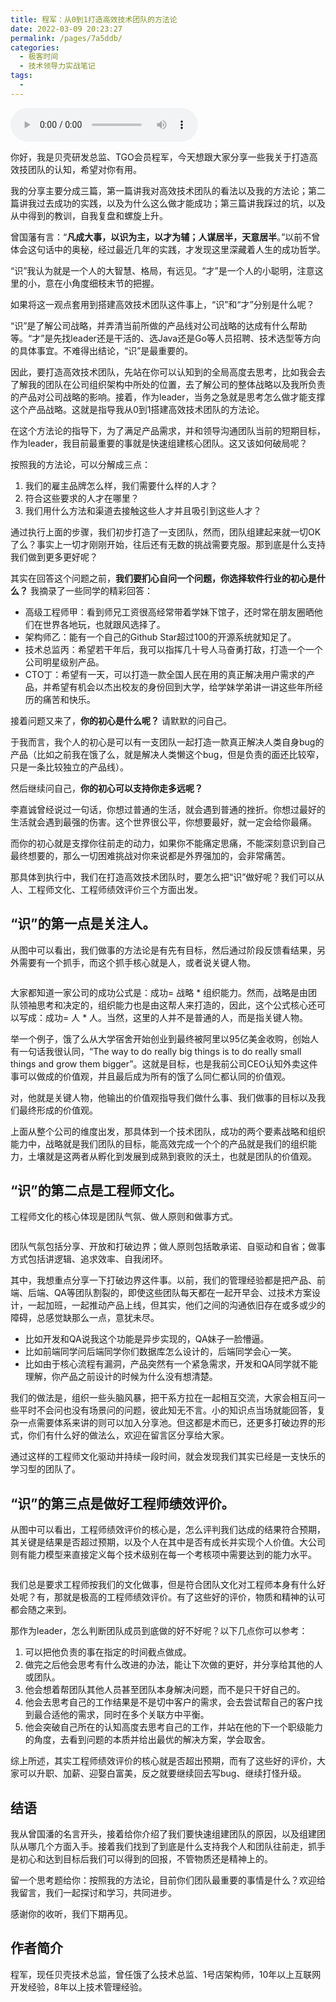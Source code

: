 ```yaml
---
title: 程军：从0到1打造高效技术团队的方法论
date: 2022-03-09 20:23:27
permalink: /pages/7a5ddb/
categories:
  - 极客时间
  - 技术领导力实战笔记
tags:
  - 
---
```

<audio title="第79讲.程军：从0到1打造高效技术团队的方法论" src="https://static001.geekbang.org/resource/audio/77/23/776740d9df44af8116ab720d9b9ecd23.mp3" controls="controls"></audio> 
<p>你好，我是贝壳研发总监、TGO会员程军，今天想跟大家分享一些我关于打造高效技团队的认知，希望对你有用。</p><p>我的分享主要分成三篇，第一篇讲我对高效技术团队的看法以及我的方法论；第二篇讲我过去成功的实践，以及为什么这么做才能成功；第三篇讲我踩过的坑，以及从中得到的教训，自我复盘和螺旋上升。</p><p>曾国藩有言：“<strong>凡成大事，以识为主，以才为辅；人谋居半，天意居半</strong>。”以前不曾体会这句话中的奥秘，经过最近几年的实践，才发现这里深藏着人生的成功哲学。</p><p>“识”我认为就是一个人的大智慧、格局，有远见。“才”是一个人的小聪明，注意这里的小，意在小角度细枝末节的把握。</p><p>如果将这一观点套用到搭建高效技术团队这件事上，“识”和“才”分别是什么呢？</p><p>“识”是了解公司战略，并弄清当前所做的产品线对公司战略的达成有什么帮助等。“才”是先找leader还是干活的、选Java还是Go等人员招聘、技术选型等方向的具体事宜。不难得出结论，“识”是最重要的。</p><p>因此，要打造高效技术团队，先站在你可以认知到的全局高度去思考，比如我会去了解我的团队在公司组织架构中所处的位置，去了解公司的整体战略以及我所负责的产品对公司战略的影响。接着，作为leader，当务之急就是思考怎么做才能支撑这个产品战略。这就是指导我从0到1搭建高效技术团队的方法论。</p><!-- [[[read_end]]] --><p>在这个方法论的指导下，为了满足产品需求，并和领导沟通团队当前的短期目标，作为leader，我目前最重要的事就是快速组建核心团队。这又该如何破局呢？</p><p>按照我的方法论，可以分解成三点：</p><ol>
<li>我们的雇主品牌怎么样，我们需要什么样的人才？</li>
<li>符合这些要求的人才在哪里？</li>
<li>我们用什么方法和渠道去接触这些人才并且吸引到这些人才？</li>
</ol><p>通过执行上面的步骤，我们初步打造了一支团队，然而，团队组建起来就一切OK了么？事实上一切才刚刚开始，往后还有无数的挑战需要克服。那到底是什么支持我们做到更多更好呢？</p><p>其实在回答这个问题之前，<strong>我们要扪心自问一个问题，你选择软件行业的初心是什么？</strong> 我摘录了一些同学的精彩回答：</p><ul>
<li>高级工程师甲：看到师兄工资很高经常带着学妹下馆子，还时常在朋友圈晒他们在世界各地玩，也就跟风选择了。</li>
<li>架构师乙：能有一个自己的Github Star超过100的开源系统就知足了。</li>
<li>技术总监丙：希望若干年后，我可以指挥几十号人马奋勇打敌，打造一个一个公司明星级别产品。</li>
<li>CTO丁：希望有一天，可以打造一款全国人民在用的真正解决用户需求的产品，并希望有机会以杰出校友的身份回到大学，给学妹学弟讲一讲这些年所经历的痛苦和快乐。</li>
</ul><p>接着问题又来了，<strong>你的初心是什么呢？</strong> 请默默的问自己。</p><p>于我而言，我个人的初心是可以有一支团队一起打造一款真正解决人类自身bug的产品（比如之前我在饿了么，就是解决人类懒这个bug，但是负责的面还比较窄，只是一条比较独立的产品线）。</p><p>然后继续问自己，<strong>你的初心可以支持你走多远呢？</strong></p><p>李嘉诚曾经说过一句话，你想过普通的生活，就会遇到普通的挫折。你想过最好的生活就会遇到最强的伤害。这个世界很公平，你想要最好，就一定会给你最痛。</p><p>而你的初心就是支撑你往前走的动力，如果你不能痛定思痛，不能深刻意识到自己最终想要的，那么一切困难挑战对你来说都是外界强加的，会非常痛苦。</p><p>那具体到执行中，我们在打造高效技术团队时，要怎么把“识”做好呢？我们可以从人、工程师文化、工程师绩效评价三个方面出发。</p><h2>“识”的第一点是关注人。</h2><p>从图中可以看出，我们做事的方法论是有先有目标，然后通过阶段反馈看结果，另外需要有一个抓手，而这个抓手核心就是人，或者说关键人物。</p><p><img src="https://static001.geekbang.org/resource/image/ce/e9/ced96a2202441af78d56b33ac8b68ae9.png" alt=""></p><p>大家都知道一家公司的成功公式是：成功= 战略 * 组织能力。然而，战略是由团队领袖思考和决定的，组织能力也是由这帮人来打造的，因此，这个公式核心还可以写成：成功= 人 * 人。当然，这里的人并不是普通的人，而是指关键人物。</p><p>举一个例子，饿了么从大学宿舍开始创业到最终被阿里以95亿美金收购，创始人有一句话我很认同，“The way to do really big things is to do really small things and grow them bigger”。这就是目标，也是我前公司CEO认知外卖这件事可以做成的价值观，并且最后成为所有的饿了么同仁都认同的价值观。</p><p>对，他就是关键人物，他输出的价值观指导我们做什么事、我们做事的目标以及我们最终形成的价值观。</p><p>上面从整个公司的维度出发，那具体到一个技术团队，成功的两个要素战略和组织能力中，战略就是我们团队的目标，能高效完成一个个的产品就是我们的组织能力，土壤就是这两者从孵化到发展到成熟到衰败的沃土，也就是团队的价值观。</p><h2>“识”的第二点是工程师文化。</h2><p>工程师文化的核心体现是团队气氛、做人原则和做事方式。</p><p><img src="https://static001.geekbang.org/resource/image/d6/73/d666c7934684a15b28572fc2f0a8c673.png" alt=""></p><p>团队气氛包括分享、开放和打破边界；做人原则包括敢承诺、自驱动和自省；做事方式包括讲逻辑、追求效率、自我闭环。</p><p>其中，我想重点分享一下打破边界这件事。以前，我们的管理经验都是把产品、前端、后端、QA等团队割裂的，即使这些团队每天都在一起开早会、过技术方案设计，一起加班，一起推动产品上线，但其实，他们之间的沟通依旧存在或多或少的障碍，总感觉缺那么一点，意犹未尽。</p><ul>
<li>比如开发和QA说我这个功能是异步实现的，QA妹子一脸懵逼。</li>
<li>比如前端同学问后端同学你们数据库怎么设计的，后端同学会心一笑。</li>
<li>比如由于核心流程有漏洞，产品突然有一个紧急需求，开发和QA同学就不能理解，你产品之前设计的时候为什么没有想清楚。</li>
</ul><p>我们的做法是，组织一些头脑风暴，把干系方拉在一起相互交流，大家会相互问一些平时不会问也没有场景问的问题，彼此知无不言。小的知识点当场就能回答，复杂一点需要体系来讲的则可以加入分享池。但这都是术而已，还更多打破边界的形式，你们有什么好的做法么，欢迎在留言区分享给大家。</p><p>通过这样的工程师文化驱动并持续一段时间，就会发现我们其实已经是一支快乐的学习型的团队了。</p><h2>“识”的第三点是做好工程师绩效评价。</h2><p>从图中可以看出，工程师绩效评价的核心是，怎么评判我们达成的结果符合预期，其关键是结果是否超过预期，以及个人在其中是否有成长并实现个人价值。大公司则有能力模型来直接定义每个技术级别在每一个考核项中需要达到的能力水平。</p><p><img src="https://static001.geekbang.org/resource/image/df/0b/dfeb5bd0a95b1665a5530e73531cb00b.png" alt=""></p><p>我们总是要求工程师按我们的文化做事，但是符合团队文化对工程师本身有什么好处呢？有，那就是极高的工程师绩效评价。有了这些好的评价，物质和精神的认可都会随之来到。</p><p>那作为leader，怎么判断团队成员到底做的好不好呢？以下几点你可以参考：</p><ol>
<li>可以把他负责的事在指定的时间截点做成。</li>
<li>做完之后他会思考有什么改进的办法，能让下次做的更好，并分享给其他的人或团队。</li>
<li>他会想着帮团队其他人员甚至团队本身解决问题，而不是只干好自己的。</li>
<li>他会去思考自己的工作结果是不是切中客户的需求，会去尝试帮自己的客户找到最合适他的需求，同时在多个关联方中平衡。</li>
<li>他会突破自己所在的认知高度去思考自己的工作，并站在他的下一个职级能力的角度，去看到问题的本质并给出最优的解决方案，学会取舍。</li>
</ol><p>综上所述，其实工程师绩效评价的核心就是否超出预期，而有了这些好的评价，大家可以升职、加薪、迎娶白富美，反之就要继续回去写bug、继续打怪升级。</p><h2>结语</h2><p>我从曾国潘的名言开头，接着给你介绍了我们要快速组建团队的原因，以及组建团队从哪几个方面入手。接着我们找到了到底是什么支持我个人和团队往前走，抓手是初心和达到目标后我们可以得到的回报，不管物质还是精神上的。</p><p>留一个思考题给你：按照我的方法论，目前你们团队最重要的事情是什么？欢迎给我留言，我们一起探讨和学习，共同进步。</p><p>感谢你的收听，我们下期再见。</p><h2>作者简介</h2><p>程军，现任贝壳技术总监，曾任饿了么技术总监、1号店架构师，10年以上互联网开发经验，8年以上技术管理经验。</p><p></p>